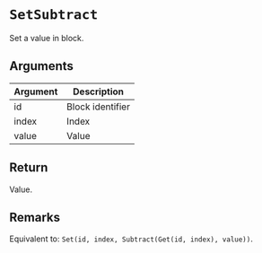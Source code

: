 # `SetSubtract`

Set a value in block.

## Arguments

| Argument | Description      |
| -------- | ---------------- |
| id       | Block identifier |
| index    | Index            |
| value    | Value            |

## Return

Value.

## Remarks

Equivalent to: `Set(id, index, Subtract(Get(id, index), value))`.
